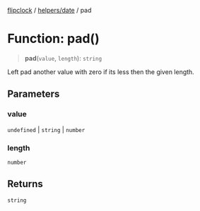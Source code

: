 [flipclock](../../../index.md) / [helpers/date](../index.md) / pad

# Function: pad()

> **pad**(`value`, `length`): `string`

Left pad another value with zero if its less then the given length.

## Parameters

### value

`undefined` | `string` | `number`

### length

`number`

## Returns

`string`

